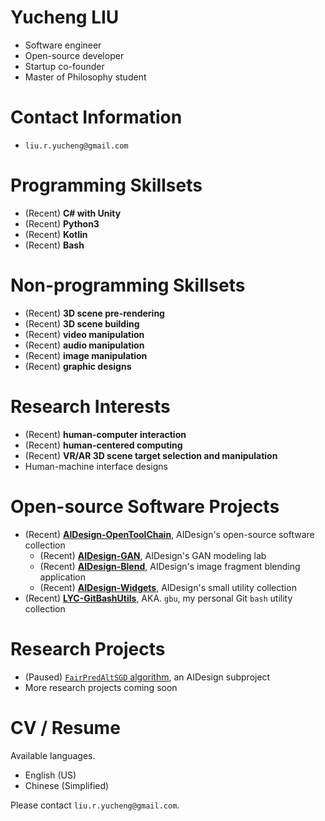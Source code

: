 # Yucheng LIU

- Software engineer
- Open-source developer
- Startup co-founder
- Master of Philosophy student

# Contact Information

- `liu.r.yucheng@gmail.com`

# Programming Skillsets

- (Recent) **C# with Unity**
- (Recent) **Python3**
- (Recent) **Kotlin**
- (Recent) **Bash**

# Non-programming Skillsets

- (Recent) **3D scene pre-rendering**
- (Recent) **3D scene building**
- (Recent) **video manipulation**
- (Recent) **audio manipulation**
- (Recent) **image manipulation**
- (Recent) **graphic designs**

# Research Interests

- (Recent) **human-computer interaction**
- (Recent) **human-centered computing**
- (Recent) **VR/AR 3D scene target selection and manipulation**
- Human-machine interface designs

# Open-source Software Projects

- (Recent) **[AIDesign-OpenToolChain](https://github.com/liu-yucheng/AIDesign-OpenToolchain)**, AIDesign's open-source software collection
  - (Recent) **[AIDesign-GAN](https://github.com/liu-yucheng/AIDesign-GAN)**, AIDesign's GAN modeling lab
  - (Recent) **[AIDesign-Blend](https://github.com/liu-yucheng/AIDesign-Blend)**, AIDesign's image fragment blending application
  - (Recent) **[AIDesign-Widgets](https://github.com/liu-yucheng/AIDesign-Widgets)**, AIDesign's small utility collection
- (Recent) **[LYC-GitBashUtils](https://github.com/liu-yucheng/LYC-GitBashUtils)**, AKA. `gbu`, my personal Git `bash` utility collection

# Research Projects

- (Paused) [`FairPredAltSGD` algorithm](https://github.com/liu-yucheng/AIDesign-GAN#fair_pred_alt_algo-experimental-algorithm), an AIDesign subproject
- More research projects coming soon

# CV / Resume

Available languages.
- English (US)
- Chinese (Simplified)

Please contact `liu.r.yucheng@gmail.com`.
